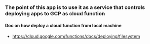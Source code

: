 ### The point of this app is to use it as a service that controls deploying apps to GCP as cloud function


#### Doc on how deploy a cloud function from local machine
- https://cloud.google.com/functions/docs/deploying/filesystem
